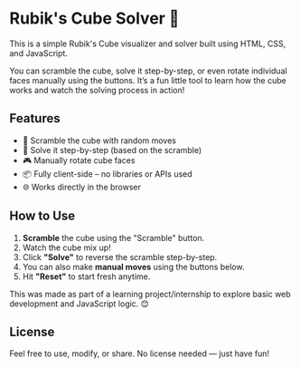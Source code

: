 # Rubik's Cube Solver 🧩

This is a simple Rubik's Cube visualizer and solver built using HTML, CSS, and JavaScript.

You can scramble the cube, solve it step-by-step, or even rotate individual faces manually using the buttons. It’s a fun little tool to learn how the cube works and watch the solving process in action!

## Features

- 🧠 Scramble the cube with random moves
- 🔁 Solve it step-by-step (based on the scramble)
- 🎮 Manually rotate cube faces
- 📦 Fully client-side – no libraries or APIs used
- 🌐 Works directly in the browser

## How to Use

1. **Scramble** the cube using the "Scramble" button.
2. Watch the cube mix up!
3. Click **"Solve"** to reverse the scramble step-by-step.
4. You can also make **manual moves** using the buttons below.
5. Hit **"Reset"** to start fresh anytime.

This was made as part of a learning project/internship to explore basic web development and JavaScript logic. 😊

## License

Feel free to use, modify, or share. No license needed — just have fun!
